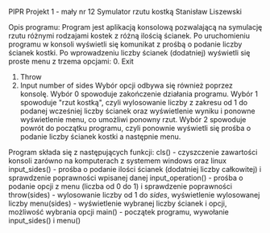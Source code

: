 PIPR Projekt 1 - mały nr 12
Symulator rzutu kostką
Stanisław Liszewski

Opis programu:
Program jest aplikacją konsolową pozwalającą na symulację rzutu różnymi rodzajami kostek z różną ilością ścianek. Po uruchomieniu programu w konsoli wyświetli się komunikat z prośbą o podanie liczby ścianek kostki. Po wprowadzeniu liczby ścianek (dodatniej) wyświetli się proste menu z trzema opcjami:
0. Exit
1. Throw
2. Input number of sides
Wybór opcji odbywa się również poprzez konsolę.
Wybór 0 spowoduje zakończenie działania programu. 
Wybór 1 spowoduje "rzut kostką", czyli wylosowanie liczby z zakresu od 1 do podanej wcześniej liczby ścianek oraz wyświetlenie wyniku i ponowne wyświetlenie menu, co umożliwi ponowny rzut.
Wybór 2 spowoduje powrót do początku programu, czyli ponownie wyświetli się prośba o podanie liczby ścianek kostki a następnie menu.

Program składa się z następujących funkcji:
cls() - czyszczenie zawartości konsoli zarówno na komputerach z systemem windows oraz linux
input_sides() - prośba o podanie ilości ścianek (dodatniej liczby całkowitej) i sprawdzenie poprawności wpisanej danej
input_operation() - prośba o podanie opcji z menu (liczba od 0 do 1) i sprawdzenie poprawności
throw(sides) - wylosowanie liczby od 1 do *sides*, wyświetlenie wylosowanej liczby
menu(sides) - wyświetlenie wybranej liczby ścianek i opcji, możliwość wybrania opcji
main() - początek programu, wywołanie input_sides() i menu()
